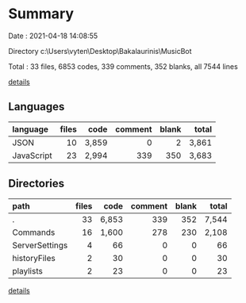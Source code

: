 # Summary

Date : 2021-04-18 14:08:55

Directory c:\Users\vyten\Desktop\Bakalaurinis\MusicBot

Total : 33 files,  6853 codes, 339 comments, 352 blanks, all 7544 lines

[details](details.md)

## Languages
| language | files | code | comment | blank | total |
| :--- | ---: | ---: | ---: | ---: | ---: |
| JSON | 10 | 3,859 | 0 | 2 | 3,861 |
| JavaScript | 23 | 2,994 | 339 | 350 | 3,683 |

## Directories
| path | files | code | comment | blank | total |
| :--- | ---: | ---: | ---: | ---: | ---: |
| . | 33 | 6,853 | 339 | 352 | 7,544 |
| Commands | 16 | 1,600 | 278 | 230 | 2,108 |
| ServerSettings | 4 | 66 | 0 | 0 | 66 |
| historyFiles | 2 | 30 | 0 | 0 | 30 |
| playlists | 2 | 23 | 0 | 0 | 23 |

[details](details.md)